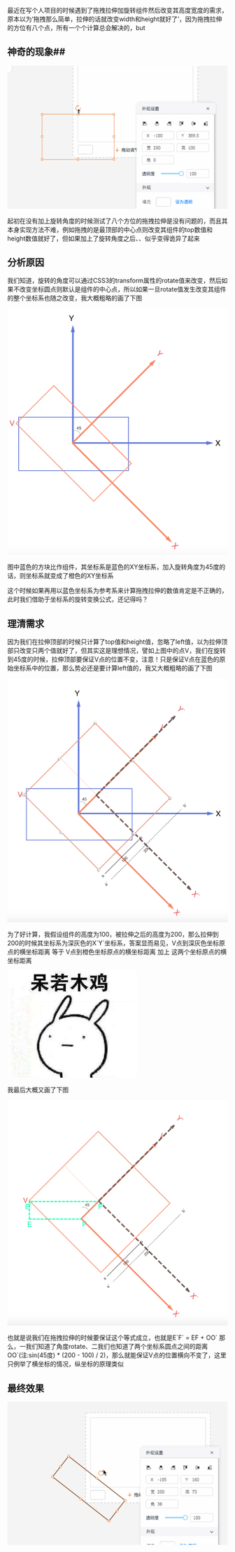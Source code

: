 最近在写个人项目的时候遇到了拖拽拉伸加旋转组件然后改变其高度宽度的需求，原本以为‘拖拽那么简单，拉伸的话就改变width和height就好了’，因为拖拽拉伸的方位有八个点，所有一个个计算总会解决的，but

## 神奇的现象##


![clipboard.png](../assets/img/12/1.gif)

起初在没有加上旋转角度的时候测试了八个方位的拖拽拉伸是没有问题的，而且其本身实现方法不难，例如拖拽的是最顶部的中心点则改变其组件的top数值和height数值就好了，但如果加上了旋转角度之后、、似乎变得诡异了起来

## 分析原因 ##

我们知道，旋转的角度可以通过CSS3的transform属性的rotate值来改变，然后如果不改变坐标圆点则默认是组件的中心点，所以如果一旦rotate值发生改变其组件的整个坐标系也随之改变，我大概粗略的画了下图


![clipboard.png](../assets/img/12/2.png)



图中蓝色的方块比作组件，其坐标系是蓝色的XY坐标系，加入旋转角度为45度的话，则坐标系就变成了橙色的XY坐标系

这个时候如果再用以蓝色坐标系为参考系来计算拖拽拉伸的数值肯定是不正确的，此时我们借助于坐标系的旋转变换公式，还记得吗？

## 理清需求 ##

因为我们在拉伸顶部的时候只计算了top值和height值，忽略了left值，以为拉伸顶部只改变只两个值就好了，但其实这是理想情况，譬如上图中的点V，我们在旋转到45度的时候，拉伸顶部要保证V点的位置不变，注意！只是保证V点在蓝色的原始坐标系中的位置，那么势必还是要计算left值的，我又大概粗略的画了下图


![clipboard.png](../assets/img/12/3.png)


为了好计算，我假设组件的高度为100，被拉伸之后的高度为200，那么拉伸到200的时候其坐标系为深灰色的X\`Y\`坐标系，答案显而易见，V点到深灰色坐标原点的横坐标距离 等于 V点到橙色坐标原点的横坐标距离 加上 这两个坐标原点的横坐标距离

![clipboard.png](../assets/img/12/4.png)

我最后大概又画了下图

![clipboard.png](../assets/img/12/5.png)

也就是说我们在拖拽拉伸的时候要保证这个等式成立，也就是E\`F\` = EF + OO\`
那么，一我们知道了角度rotate、二我们也知道了两个坐标系圆点之间的距离OO\`(注:sin(45度) * (200 - 100) / 2)，那么就能保证V点的位置横向不变了，这里只例举了横坐标的情况，纵坐标的原理类似

## 最终效果 ##


![clipboard.png](../assets/img/12/6.gif)
